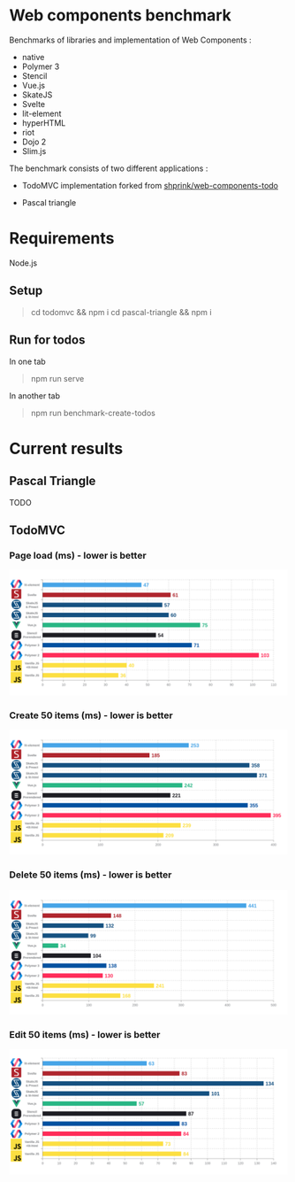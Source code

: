 # Web components benchmark

Benchmarks of libraries and implementation of Web Components :

-   native
-   Polymer 3
-   Stencil
-   Vue.js
-   SkateJS
-   Svelte
-   lit-element
-   hyperHTML
-   riot
-   Dojo 2
-   Slim.js

The benchmark consists of two different applications :

-   TodoMVC implementation forked from [shprink/web-components-todo](https://github.com/shprink/web-components-todo)

-   Pascal triangle

# Requirements

Node.js

## Setup

> cd todomvc && npm i
> cd pascal-triangle && npm i

## Run for todos

In one tab

> npm run serve

In another tab

> npm run benchmark-create-todos

# Current results

## Pascal Triangle

TODO

## TodoMVC

### Page load (ms) - lower is better

![page-load](./todomvc/screenshots/benchmark_page-load.png)

### Create 50 items (ms) - lower is better

![create](./todomvc/screenshots/benchmark_create.png)

### Delete 50 items (ms) - lower is better

![delete](./todomvc/screenshots/benchmark_delete.png)

### Edit 50 items (ms) - lower is better

![edit](./todomvc/screenshots/benchmark_edit.png)
